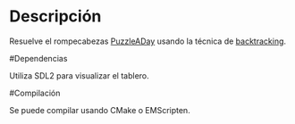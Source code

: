 # Descripción

Resuelve el rompecabezas [PuzzleADay](https://mathigon.org/polypad/A62G5zIdDPthg) usando la técnica de [backtracking](https://es.wikipedia.org/wiki/Vuelta_atr%C3%A1s).

#Dependencias

Utiliza SDL2 para visualizar el tablero.

#Compilación

Se puede compilar usando CMake o EMScripten.
